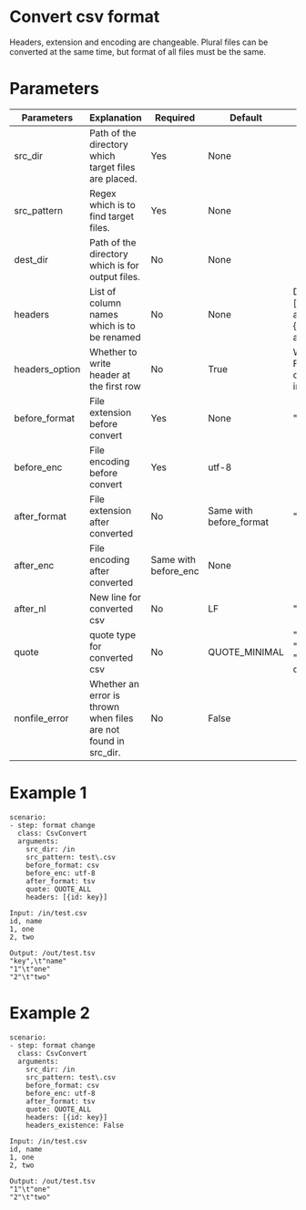 # Convert csv format
Headers, extension and encoding are changeable.
Plural files can be converted at the same time, but format of all files must be the same.

# Parameters
|Parameters|Explanation|Required|Default|Remarks|
|----------|-----------|--------|-------|-------|
|src_dir|Path of the directory which target files are placed.|Yes|None||
|src_pattern|Regex which is to find target files.|Yes|None||
|dest_dir|Path of the directory which is for output files.|No|None||
|headers|List of column names which is to be renamed|No|None|Dict of list ex. [{before_column_name1: after_column_name1}, {before_column_name2: after_column_name2}]|
|headers_option|Whether to write header at the first row|No|True|When headers_option is False, the header is not output even if headers is input|
|before_format|File extension before convert|Yes|None|"csv" or "tsv"|
|before_enc|File encoding before convert|Yes|utf-8||
|after_format|File extension after converted|No|Same with before_format|"csv" or "tsv"|
|after_enc|File encoding after converted|Same with before_enc|None||
|after_nl|New line for converted csv|No|LF|"LF" or "CR" or "CRLF"|
|quote|quote type for converted csv|No|QUOTE_MINIMAL|"QUOTE_ALL" or "QUOTE_MINIMAL" or "QUOTE_NONNUMERIC" or "QUOTE_NONE"|
|nonfile_error|Whether an error is thrown when files are not found in src_dir.|No|False||

# Example 1
```
scenario:
- step: format change
  class: CsvConvert
  arguments:
    src_dir: /in
    src_pattern: test\.csv
    before_format: csv
    before_enc: utf-8
    after_format: tsv
    quote: QUOTE_ALL
    headers: [{id: key}]

Input: /in/test.csv
id, name
1, one
2, two

Output: /out/test.tsv
"key",\t"name"
"1"\t"one"
"2"\t"two"
```  

# Example 2
```
scenario:
- step: format change
  class: CsvConvert
  arguments:
    src_dir: /in
    src_pattern: test\.csv
    before_format: csv
    before_enc: utf-8
    after_format: tsv
    quote: QUOTE_ALL
    headers: [{id: key}]
    headers_existence: False

Input: /in/test.csv
id, name
1, one
2, two

Output: /out/test.tsv
"1"\t"one"
"2"\t"two"
```